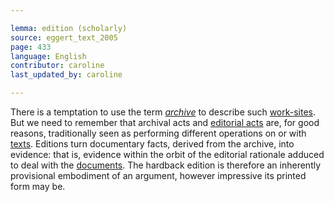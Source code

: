 ```yaml
---

lemma: edition (scholarly)
source: eggert_text_2005
page: 433
language: English
contributor: caroline
last_updated_by: caroline

---
```


There is a temptation to use the term _[archive](archive.html)_ to describe such [work-sites](workSite.html). But we need to remember that archival acts and [editorial acts](editingScholarly.html) are, for good reasons, traditionally seen as performing different operations on or with [texts](text.html). Editions turn documentary facts, derived from the archive, into evidence: that is, evidence within the orbit of the editorial rationale adduced to deal with the [documents](document.html). The hardback edition is therefore an inherently provisional embodiment of an argument, however impressive its printed form may be.
